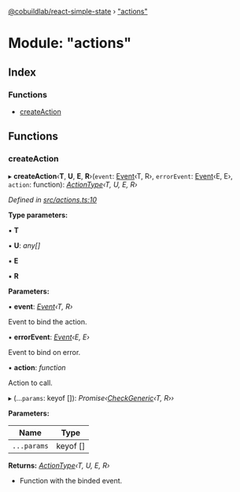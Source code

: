 [@cobuildlab/react-simple-state](../README.md) › ["actions"](_actions_.md)

# Module: "actions"

## Index

### Functions

* [createAction](_actions_.md#createaction)

## Functions

###  createAction

▸ **createAction**‹**T**, **U**, **E**, **R**›(`event`: [Event](../classes/_event_.event.md)‹T, R›, `errorEvent`: [Event](../classes/_event_.event.md)‹E, E›, `action`: function): *[ActionType](../interfaces/_types_.actiontype.md)‹T, U, E, R›*

*Defined in [src/actions.ts:10](https://github.com/cobuildlab/react-simple-state/blob/a61bd53/src/actions.ts#L10)*

**Type parameters:**

▪ **T**

▪ **U**: *any[]*

▪ **E**

▪ **R**

**Parameters:**

▪ **event**: *[Event](../classes/_event_.event.md)‹T, R›*

Event to bind the action.

▪ **errorEvent**: *[Event](../classes/_event_.event.md)‹E, E›*

Event to bind on error.

▪ **action**: *function*

Action to call.

▸ (...`params`: keyof []): *Promise‹[CheckGeneric](_types_.md#checkgeneric)‹T, R››*

**Parameters:**

Name | Type |
------ | ------ |
`...params` | keyof [] |

**Returns:** *[ActionType](../interfaces/_types_.actiontype.md)‹T, U, E, R›*

-  Function with the binded event.
